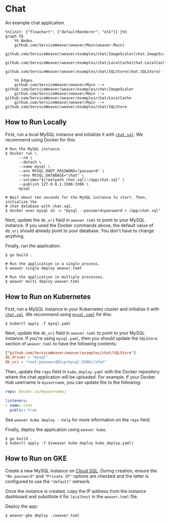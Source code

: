 # Chat

An example chat application.

```mermaid
%%{init: {"flowchart": {"defaultRenderer": "elk"}} }%%
graph TD
    %% Nodes.
    github.com/ServiceWeaver/weaver/Main(weaver.Main)
    github.com/ServiceWeaver/weaver/examples/chat/ImageScaler(chat.ImageScaler)
    github.com/ServiceWeaver/weaver/examples/chat/LocalCache(chat.LocalCache)
    github.com/ServiceWeaver/weaver/examples/chat/SQLStore(chat.SQLStore)

    %% Edges.
    github.com/ServiceWeaver/weaver/Main --> github.com/ServiceWeaver/weaver/examples/chat/ImageScaler
    github.com/ServiceWeaver/weaver/Main --> github.com/ServiceWeaver/weaver/examples/chat/LocalCache
    github.com/ServiceWeaver/weaver/Main --> github.com/ServiceWeaver/weaver/examples/chat/SQLStore
```

## How to Run Locally

First, run a local MySQL instance and initialize it with [`chat.sql`](chat.sql).
We recommend using Docker for this:

```shell
# Run the MySQL instance.
$ docker run \
      --rm \
      --detach \
      --name mysql \
      --env MYSQL_ROOT_PASSWORD="password" \
      --env MYSQL_DATABASE="chat" \
      --volume="$(realpath chat.sql):/app/chat.sql" \
      --publish 127.0.0.1:3306:3306 \
      mysql

# Wait about ten seconds for the MySQL instance to start. Then, initialize the
# chat database with chat.sql.
$ docker exec mysql sh -c "mysql --password=password < /app/chat.sql"
```

Next, update the `db_uri` field in `weaver.toml` to point to your MySQL
instance. If you used the Docker commands above, the default value of `db_uri`
should already point to your database. You don't have to change anything.

Finally, run the application.

```shell
$ go build .

# Run the application in a single process.
$ weaver single deploy weaver.toml

# Run the application in multiple processes.
$ weaver multi deploy weaver.toml
```

## How to Run on Kubernetes

First, run a MySQL instance in your Kubernetes cluster and initialize it with
[`chat.sql`](chat.sql). We recommend using [`mysql.yaml`](mysql.yaml) for this:

```shell
$ kubectl apply -f mysql.yaml
```

Next, update the `db_uri` field in `weaver.toml` to point to your MySQL
instance. If you're using `mysql.yaml`, then you should update the `SQLStore`
section of `weaver.toml` to have the following contents:

```toml
["github.com/ServiceWeaver/weaver/examples/chat/SQLStore"]
db_driver = "mysql"
db_uri = "root:password@tcp(mysql:3306)/chat"
```

Then, update the `repo` field in `kube_deploy.yaml` with the Docker repository where
the chat application will be uploaded. For example, if your Docker Hub username
is `myusername`, you can update the to the following:

```yaml
repo: docker.io/myusername/

listeners:
- name: chat
  public: true
```

See `weaver kube deploy --help` for more information on the `repo` field.

Finally, deploy the application using `weaver kube`.

```shell
$ go build .
$ kubectl apply -f $(weaver kube deploy kube_deploy.yaml)
```

## How to Run on GKE

Create a new MySQL instance on [Cloud SQL][cloud_sql]. During creation, ensure
the `"No password"` and `"Private IP"` options are checked and the latter is
configured to use the `"default"` network.

Once the instance is created, copy the IP address from the instance dashboard
and substitute it for `localhost` in the `weaver.toml` file.

Deploy the app:

```sh
$ weaver-gke deploy ./weaver.toml
```

[cloud_sql]: https://cloud.google.com/sql
